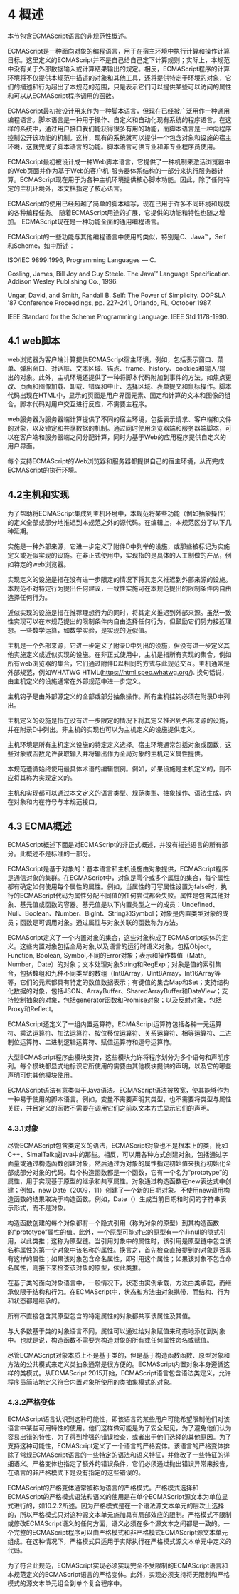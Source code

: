 # 4 概述

本节包含ECMAScript语言的非规范性概述。

ECMAScript是一种面向对象的编程语言，用于在宿主环境中执行计算和操作计算目标。这里定义的ECMAScript并不是自己给自己定下计算规则；实际上，本规范中没有关于外部数据输入或计算结果输出的规定。相反，ECMAScript程序的计算环境将不仅提供本规范中描述的对象和其他工具，还将提供特定于环境的对象，它们的描述和行为超出了本规范的范围，只是表示它们可以提供某些可以访问的属性和可以从ECMAScript程序调用的函数。

ECMAScript最初被设计用来作为一种脚本语言，但现在已经被广泛用作一种通用编程语言。脚本语言是一种用于操作、自定义和自动化现有系统的程序语言。在这样的系统中，通过用户接口我们能获得很多有用的功能，而脚本语言是一种向程序控制公开该功能的机制。这样，现有的系统就可以提供一个包含对象和设施的宿主环境，这就完成了脚本语言的功能。脚本语言可供专业和非专业程序员使用。

ECMAScript最初被设计成一种Web脚本语言，它提供了一种机制来激活浏览器中的Web页面并作为基于Web的客户机-服务器体系结构的一部分来执行服务器计算。ECMAScript现在用于为各种主机环境提供核心脚本功能。因此，除了任何特定的主机环境外，本文档指定了核心语言。

ECMAScript的使用已经超越了简单的脚本编写，现在已用于许多不同环境和规模的各种编程任务。 随着ECMAScript用途的扩展，它提供的功能和特性也随之增加。 ECMAScript现在是一种功能全面的通用编程语言。

ECMAScript的一些功能与其他编程语言中使用的类似，特别是C、Java™，Self和Scheme，如中所述：

ISO/IEC 9899:1996, Programming Languages — C.

Gosling, James, Bill Joy and Guy Steele. The Java™ Language Specification. Addison Wesley Publishing Co., 1996.

Ungar, David, and Smith, Randall B. Self: The Power of Simplicity. OOPSLA '87 Conference Proceedings, pp. 227-241, Orlando, FL, October 1987.

IEEE Standard for the Scheme Programming Language. IEEE Std 1178-1990.


## 4.1 web脚本

web浏览器为客户端计算提供ECMAScript宿主环境，例如，包括表示窗口、菜单、弹出窗口、对话框、文本区域、锚点、frame、history、cookies和输入/输出的对象。此外，主机环境还提供了一种将脚本代码附加到事件的方法，如焦点更改、页面和图像加载、卸载、错误和中止、选择区域、表单提交和鼠标操作。脚本代码出现在HTML中，显示的页面是用户界面元素、固定和计算的文本和图像的组合。脚本代码对用户交互进行反应，不需要主程序。

web服务器为服务器端计算提供了不同的宿主环境，包括表示请求、客户端和文件的对象，以及锁定和共享数据的机制。通过同时使用浏览器端和服务器端脚本，可以在客户端和服务器端之间分配计算，同时为基于Web的应用程序提供自定义的用户界面。

每个支持ECMAScript的Web浏览器和服务器都提供自己的宿主环境，从而完成ECMAScript的执行环境。

## 4.2主机和实现

为了帮助将ECMAScript集成到主机环境中，本规范将某些功能（例如抽象操作）的定义全部或部分地推迟到本规范之外的源代码。在编辑上，本规范区分了以下几种延期。

实施是一种外部来源，它进一步定义了附件D中列举的设施，或那些被标记为实施定义或近似实现的设施。在非正式使用中，实现指的是具体的人工制做的产品，例如特定的web浏览器。

实现定义的设施是指在没有进一步限定的情况下将其定义推迟到外部来源的设施。本规范不对特定行为提出任何建议，一致性实施可在本规范提出的限制条件内自由选择任何行为。

近似实现的设施是指在推荐理想行为的同时，将其定义推迟到外部来源。虽然一致性实现可以在本规范提出的限制条件内自由选择任何行为，但鼓励它们努力接近理想。一些数学运算，如数学实验，是实现的近似值。

主机是一个外部来源，它进一步定义了附录D中列出的设施，但没有进一步定义其他实施定义或近似实现的设施。在非正式使用中，主机是指所有实现的集合，例如所有web浏览器的集合，它们通过附件D以相同的方式与此规范交互。主机通常是外部规范，例如WHATWG HTML(https://html.spec.whatwg.org/). 换句话说，由主机定义的设施通常在外部规范中进一步定义。

主机钩子是由外部源定义的全部或部分抽象操作。所有主机挂钩必须在附录D中列出。

主机定义的设施是指在没有进一步限定的情况下将其定义推迟到外部来源的设施，并在附录D中列出。非主机的实现也可以为主机定义的设施提供定义。

主机环境是所有主机定义设施的特定定义选择。宿主环境通常包括对象或函数，这些对象或函数允许获取输入并将输出作为全局对象的主机定义属性提供。

本规范遵循始终使用最具体术语的编辑惯例。例如，如果设施是主机定义的，则不应将其称为实现定义的。

主机和实现都可以通过本文定义的语言类型、规范类型、抽象操作、语法生成、内在对象和内在符号与本规范接口。


## 4.3 ECMA概述

ECMAScript概述下面是对ECMAScript的非正式概述，并没有描述语言的所有部分。此概述不是标准的一部分。

ECMAScript是基于对象的：基本语言和主机设施由对象提供，ECMAScript程序是通信对象的集群。在ECMAScript中，对象是零个或多个属性的集合，每个属性都有确定如何使用每个属性的属性。例如，当属性的可写属性设置为false时，执行的ECMAScript代码为属性分配不同值的任何尝试都会失败。属性是包含其他对象、基元值或函数的容器。基元值是以下内置类型之一的成员：Undefined、Null、Boolean、Number、BigInt、String和Symbol；对象是内置类型对象的成员；函数是可调用对象。通过属性与对象关联的函数称为方法。

ECMAScript定义了一个内置对象的集合，这些对象构成了ECMAScript实体的定义。这些内置对象包括全局对象,以及语言的运行时语义对象，包括Object, Function, Boolean, Symbol,不同的Error对象；表示和操作数值（Math, Number，Date）的对象；文本处理对象String和RegExp；对象是值的索引集合，包括数组和九种不同类型的数组（Int8Array，Uint8Array，Int16Array等等，它们的元素都具有特定的数值数据表示；有键值的集合Map和Set；支持结构化数据的对象，包括JSON、ArrayBuffer、SharedArrayBuffer和DataView；支持控制抽象的对象，包括generator函数和Promise对象；以及反射对象，包括Proxy和Reflect。

ECMAScript还定义了一组内置运算符。ECMAScript运算符包括各种一元运算符、乘法运算符、加法运算符、按位移位运算符、关系运算符、相等运算符、二进制位运算符、二进制逻辑运算符、赋值运算符和逗号运算符。

大型ECMAScript程序由模块支持，这些模块允许将程序划分为多个语句和声明序列。每个模块都显式地标识它所使用的需要由其他模块提供的声明，以及它的哪些声明可供其他模块使用。

ECMAScript语法有意类似于Java语法。ECMAScript语法被放宽，使其能够作为一种易于使用的脚本语言。例如，变量不需要声明其类型，也不需要将类型与属性关联，并且定义的函数不需要在调用它们之前以文本方式显示它们的声明。

### 4.3.1对象

尽管ECMAScript包含类定义的语法，ECMAScript对象也不是根本上的类，比如C++、SimalTalk或java中的那些。相反，可以用各种方式创建对象，包括通过字面量或通过构造函数创建对象，然后通过为对象的属性指定初始值来执行初始化全部或部分对象的代码。每个构造函数都是一个函数，它有一个名为“prototype”的属性，用于实现基于原型的继承和共享属性。对象通过构造函数在new表达式中创建；例如，new Date（2009，11）创建了一个新的日期对象。不使用new调用构造函数的结果取决于构造函数。例如，Date（）生成当前日期和时间的字符串表示形式，而不是对象。

构造函数创建的每个对象都有一个隐式引用（称为对象的原型）到其构造函数的“prototype”属性的值。此外，一个原型可能对它的原型有一个非null的隐式引用，以此类推；这称为原型链。当引用对象中的属性时，该引用是原型链中包含该名称属性的第一个对象中该名称的属性。换言之，首先检查直接提到的对象是否具有这样的属性；如果该对象包含命名属性，即引用这个属性；如果该对象不包含命名属性，则接下来检查该对象的原型，依此类推。

在基于类的面向对象语言中，一般情况下，状态由实例承载，方法由类承载，而继承仅限于结构和行为。在ECMAScript中，状态和方法由对象携带，而结构、行为和状态都是继承的。

所有不直接包含其原型包含的特定属性的对象都共享该属性及其值。

与大多数基于类的对象语言不同，属性可以通过给对象赋值来动态地添加到对象中。也就是说，构造函数不需要为构造对象的所有或任何属性命名或赋值。

尽管ECMAScript对象本质上不是基于类的，但是基于构造函数函数、原型对象和方法的公共模式来定义类抽象通常是很方便的。ECMAScript内置对象本身遵循这样的类模式。从ECMAScript 2015开始，ECMAScript语言包含语法类定义，允许程序员简洁地定义符合内置对象所使用的类抽象模式的对象。

### 4.3.2严格变体

ECMAScript语言认识到这种可能性，即该语言的某些用户可能希望限制他们对该语言中某些可用特性的使用。他们这样做可能是为了安全起见，为了避免他们认为容易出错的特性，为了得到增强的错误检查，或者出于他们选择的其他原因。为了支持这种可能性，ECMAScript定义了一个语言的严格变体。该语言的严格变体排除了常规ECMAScript语言的一些特定的语法和语义特征，并修改了一些特征的详细语义。严格变体也指定了额外的错误条件，它们必须通过抛出错误异常来报告，在语言的非严格模式下是没有指定的这些错误的。

ECMAScript的严格变体通常被称为语言的严格模式。严格模式选择和ECMAScript的严格模式语法和语义的使用是在单个ECMAScript源文本为单位显式进行的，如10.2.2所述。因为严格模式是在一个语法源文本单元的层次上选择的，所以严格模式只对这种源文本单元施加具有局部效应的限制。严格模式不限制或修改ECMAScript语义的任何方面，语义必须在多个源文本之间都是一致的。一个完整的ECMAScript程序可以由严格模式和非严格模式ECMAScript源文本单元组成。在这种情况下，严格模式只适用于实际执行在严格模式源文本单元中定义的代码。

为了符合此规范，ECMAScript实现必须实现完全不受限制的ECMAScript语言和本规范定义的ECMAScript语言的严格变体。此外，实现必须支持将无限制和严格模式的源文本单元组合到单个复合程序中。